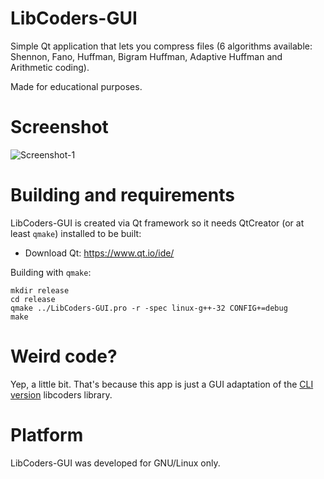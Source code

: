 # LibCoders-GUI
Simple Qt application that lets you compress files (6 algorithms available: Shennon, Fano, Huffman, Bigram Huffman, Adaptive Huffman and Arithmetic coding).

Made for educational purposes.

# Screenshot
![Screenshot-1](https://user-images.githubusercontent.com/23141800/27843655-d82b8f54-611e-11e7-8a25-9dcf27c327dd.png)

# Building and requirements
LibCoders-GUI is created via Qt framework so it needs QtCreator (or at least `qmake`) installed to be built:
* Download Qt: https://www.qt.io/ide/

Building with `qmake`:
```
mkdir release
cd release
qmake ../LibCoders-GUI.pro -r -spec linux-g++-32 CONFIG+=debug
make
```

# Weird code?
Yep, a little bit. That's because this app is just a GUI adaptation of the [CLI version](https://github.com/snovvcrash/libcoders "libcoders") libcoders library.

# Platform
LibCoders-GUI was developed for GNU/Linux only.
